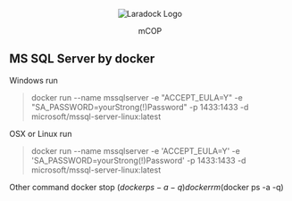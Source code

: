 <p align="center">
    <img src="/.github/home-page-images/laradock-logo.jpg?raw=true" alt="Laradock Logo"/>
</p>

<p align="center">mCOP</p>

## MS SQL Server by docker

Windows run

> docker run --name mssqlserver -e "ACCEPT_EULA=Y" -e "SA_PASSWORD=yourStrong(!)Password" -p 1433:1433 -d microsoft/mssql-server-linux:latest

OSX or Linux run

> docker run --name mssqlserver -e 'ACCEPT_EULA=Y' -e 'SA_PASSWORD=yourStrong(!)Password' -p 1433:1433 -d microsoft/mssql-server-linux:latest

Other command
docker stop $(docker ps -a -q)
docker rm$(docker ps -a -q)
